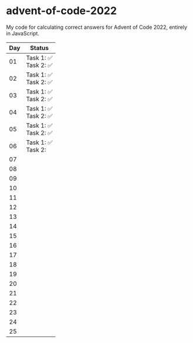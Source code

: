 # advent-of-code-2022

My code for calculating correct answers for Advent of Code 2022, entirely in JavaScript.

| Day | Status |
|-|-|
|01|Task 1:&nbsp;✅<br>Task 2:&nbsp;✅|
|02|Task 1:&nbsp;✅<br>Task 2:&nbsp;✅|
|03|Task 1:&nbsp;✅<br>Task 2:&nbsp;✅|
|04|Task 1:&nbsp;✅<br>Task 2:&nbsp;✅|
|05|Task 1:&nbsp;✅<br>Task 2:&nbsp;✅|
|06|Task 1:&nbsp;✅<br>Task 2:&nbsp;|
|07||
|08||
|09||
|10||
|11||
|12||
|13||
|14||
|15||
|16||
|17||
|18||
|19||
|20||
|21||
|22||
|23||
|24||
|25||
